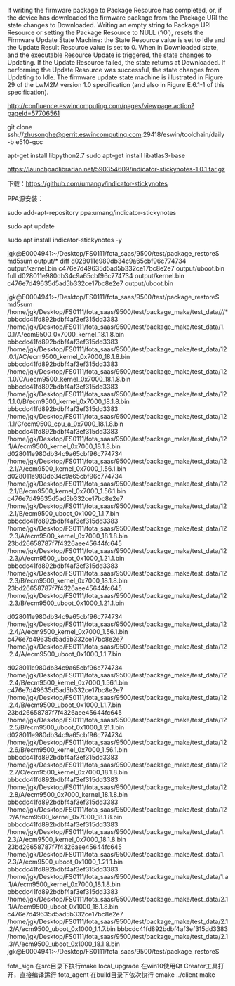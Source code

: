 If writing the firmware package to Package Resource has completed, or, if the device has downloaded the firmware package from the Package URI the state changes to Downloaded.
Writing an empty string to Package URI Resource or setting the Package Resource to NULL (‘\0’), resets the Firmware Update State Machine: the State Resource value is set to Idle and the Update Result Resource value is set to 0.
When in Downloaded state, and the executable Resource Update is triggered, the state changes to Updating.
If the Update Resource failed, the state returns at Downloaded.
If performing the Update Resource was successful, the state changes from Updating to Idle. 
The firmware update state machine is illustrated in Figure 29 of the LwM2M version 1.0 specification (and also in Figure E.6.1-1 of this specification). 

http://confluence.eswincomputing.com/pages/viewpage.action?pageId=57706561

git clone ssh://zhusonghe@gerrit.eswincomputing.com:29418/eswin/toolchain/daily -b e510-gcc

apt-get install libpython2.7
sudo apt-get install libatlas3-base

https://launchpadlibrarian.net/590354609/indicator-stickynotes-1.0.1.tar.gz

下载：https://github.com/umangv/indicator-stickynotes

PPA源安装：

sudo add-apt-repository ppa:umang/indicator-stickynotes

sudo apt update

sudo apt install indicator-stickynotes -y

jgk@E0004941:~/Desktop/FS0111/fota_saas/9500/test/package_restore$ md5sum output/*
diff
d028011e980db34c9a65cbf96c774734  output/kernel.bin
c476e7d49635d5ad5b332ce17bc8e2e7  output/uboot.bin
full
d028011e980db34c9a65cbf96c774734  output/kernel.bin
c476e7d49635d5ad5b332ce17bc8e2e7  output/uboot.bin


jgk@E0004941:~/Desktop/FS0111/fota_saas/9500/test/package_restore$ md5sum /home/jgk/Desktop/FS0111/fota_saas/9500/test/package_make/test_data/*/*/*
bbbcdc41fd892bdbf4af3ef315dd3383  /home/jgk/Desktop/FS0111/fota_saas/9500/test/package_make/test_data/1.0.1/A/ecm9500_0x7000_kernel_18.1.8.bin
bbbcdc41fd892bdbf4af3ef315dd3383  /home/jgk/Desktop/FS0111/fota_saas/9500/test/package_make/test_data/12.0.1/AC/ecm9500_kernel_0x7000_18.1.8.bin
bbbcdc41fd892bdbf4af3ef315dd3383  /home/jgk/Desktop/FS0111/fota_saas/9500/test/package_make/test_data/12.1.0/CA/ecm9500_kernel_0x7000_18.1.8.bin
bbbcdc41fd892bdbf4af3ef315dd3383  /home/jgk/Desktop/FS0111/fota_saas/9500/test/package_make/test_data/12.1.1.0/B/ecm9500_kernel_0x7000_18.1.8.bin
bbbcdc41fd892bdbf4af3ef315dd3383  /home/jgk/Desktop/FS0111/fota_saas/9500/test/package_make/test_data/12.1.1/C/ecm9500_cpu_a_0x7000_18.1.8.bin
bbbcdc41fd892bdbf4af3ef315dd3383  /home/jgk/Desktop/FS0111/fota_saas/9500/test/package_make/test_data/12.1/A/ecm9500_kernel_0x7000_18.1.8.bin
d028011e980db34c9a65cbf96c774734  /home/jgk/Desktop/FS0111/fota_saas/9500/test/package_make/test_data/12.2.1/A/ecm9500_kernel_0x7000_1.56.1.bin
d028011e980db34c9a65cbf96c774734  /home/jgk/Desktop/FS0111/fota_saas/9500/test/package_make/test_data/12.2.1/B/ecm9500_kernel_0x7000_1.56.1.bin
c476e7d49635d5ad5b332ce17bc8e2e7  /home/jgk/Desktop/FS0111/fota_saas/9500/test/package_make/test_data/12.2.1/B/ecm9500_uboot_0x1000_1.1.7.bin
bbbcdc41fd892bdbf4af3ef315dd3383  /home/jgk/Desktop/FS0111/fota_saas/9500/test/package_make/test_data/12.2.3/A/ecm9500_kernel_0x7000_18.1.8.bin
23bd26658787f7f4326aee45644fc645  /home/jgk/Desktop/FS0111/fota_saas/9500/test/package_make/test_data/12.2.3/A/ecm9500_uboot_0x1000_1.21.1.bin
bbbcdc41fd892bdbf4af3ef315dd3383  /home/jgk/Desktop/FS0111/fota_saas/9500/test/package_make/test_data/12.2.3/B/ecm9500_kernel_0x7000_18.1.8.bin
23bd26658787f7f4326aee45644fc645  /home/jgk/Desktop/FS0111/fota_saas/9500/test/package_make/test_data/12.2.3/B/ecm9500_uboot_0x1000_1.21.1.bin

d028011e980db34c9a65cbf96c774734  /home/jgk/Desktop/FS0111/fota_saas/9500/test/package_make/test_data/12.2.4/A/ecm9500_kernel_0x7000_1.56.1.bin
c476e7d49635d5ad5b332ce17bc8e2e7  /home/jgk/Desktop/FS0111/fota_saas/9500/test/package_make/test_data/12.2.4/A/ecm9500_uboot_0x1000_1.1.7.bin

d028011e980db34c9a65cbf96c774734  /home/jgk/Desktop/FS0111/fota_saas/9500/test/package_make/test_data/12.2.4/B/ecm9500_kernel_0x7000_1.56.1.bin
c476e7d49635d5ad5b332ce17bc8e2e7  /home/jgk/Desktop/FS0111/fota_saas/9500/test/package_make/test_data/12.2.4/B/ecm9500_uboot_0x1000_1.1.7.bin
23bd26658787f7f4326aee45644fc645  /home/jgk/Desktop/FS0111/fota_saas/9500/test/package_make/test_data/12.2.5/B/ecm9500_uboot_0x1000_1.21.1.bin
d028011e980db34c9a65cbf96c774734  /home/jgk/Desktop/FS0111/fota_saas/9500/test/package_make/test_data/12.2.6/B/ecm9500_kernel_0x7000_1.56.1.bin
bbbcdc41fd892bdbf4af3ef315dd3383  /home/jgk/Desktop/FS0111/fota_saas/9500/test/package_make/test_data/12.2.7/C/ecm9500_kernel_0x7000_18.1.8.bin
bbbcdc41fd892bdbf4af3ef315dd3383  /home/jgk/Desktop/FS0111/fota_saas/9500/test/package_make/test_data/12.2.8/A/ecm9500_0x7000_kernel_18.1.8.bin
bbbcdc41fd892bdbf4af3ef315dd3383  /home/jgk/Desktop/FS0111/fota_saas/9500/test/package_make/test_data/12.2/A/ecm9500_kernel_0x7000_18.1.8.bin
bbbcdc41fd892bdbf4af3ef315dd3383  /home/jgk/Desktop/FS0111/fota_saas/9500/test/package_make/test_data/1.2.3/A/ecm9500_kernel_0x7000_18.1.8.bin
23bd26658787f7f4326aee45644fc645  /home/jgk/Desktop/FS0111/fota_saas/9500/test/package_make/test_data/1.2.3/A/ecm9500_uboot_0x1000_1.21.1.bin
bbbcdc41fd892bdbf4af3ef315dd3383  /home/jgk/Desktop/FS0111/fota_saas/9500/test/package_make/test_data/1.a.1/A/ecm9500_kernel_0x7000_18.1.8.bin
bbbcdc41fd892bdbf4af3ef315dd3383  /home/jgk/Desktop/FS0111/fota_saas/9500/test/package_make/test_data/2.1.1/A/ecm9500_uboot_0x1000_18.1.8.bin
c476e7d49635d5ad5b332ce17bc8e2e7  /home/jgk/Desktop/FS0111/fota_saas/9500/test/package_make/test_data/2.1.2/A/ecm9500_uboot_0x1000_1.1.7.bin
bbbcdc41fd892bdbf4af3ef315dd3383  /home/jgk/Desktop/FS0111/fota_saas/9500/test/package_make/test_data/2.1.3/A/ecm9500_uboot_0x1000_18.1.8.bin
jgk@E0004941:~/Desktop/FS0111/fota_saas/9500/test/package_restore$ 

fota_sign
	在src目录下执行make
local_upgrade
	在win10使用Qt Creator工具打开，直接编译运行
fota_agent
	在build目录下依次执行
	cmake ../client
	make
